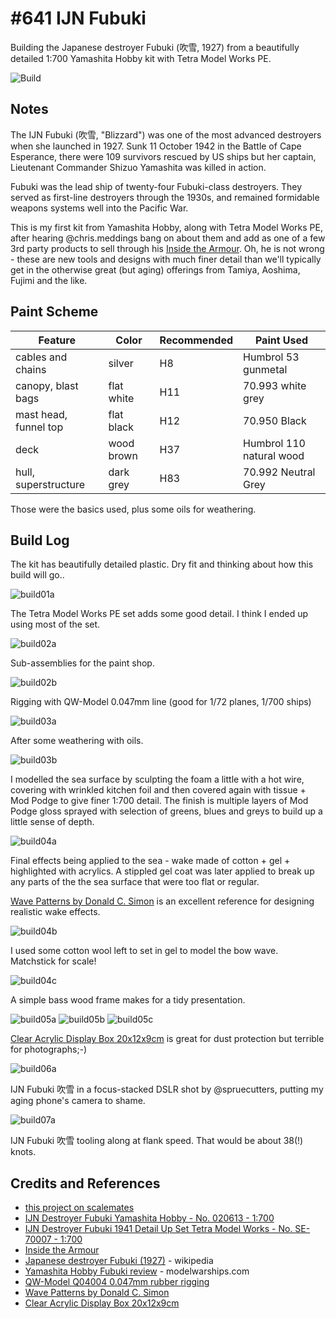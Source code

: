 # #641 IJN Fubuki

Building the Japanese destroyer Fubuki (吹雪, 1927) from a beautifully detailed 1:700 Yamashita Hobby kit with Tetra Model Works PE.

![Build](./assets/Fubuki_build.jpg?raw=true)

## Notes

The IJN Fubuki (吹雪, "Blizzard") was one of the most advanced destroyers when she launched in 1927. Sunk 11 October 1942 in the Battle of Cape Esperance, there were 109 survivors rescued by US ships but her captain, Lieutenant Commander Shizuo Yamashita was killed in action.

Fubuki was the lead ship of twenty-four Fubuki-class destroyers. They served as first-line destroyers through the 1930s, and remained formidable weapons systems well into the Pacific War.

This is my first kit from Yamashita Hobby, along with Tetra Model Works PE, after hearing @chris.meddings bang on about them and add as one of a few 3rd party products to sell through his [Inside the Armour](https://www.insidethearmour.com/yamashita-hobby-kits). Oh, he is not wrong - these are new tools and designs with much finer detail than we'll typically get in the otherwise great (but aging) offerings from Tamiya, Aoshima, Fujimi and the like.

## Paint Scheme

| Feature               | Color                | Recommended | Paint Used |
|-----------------------|----------------------|-------------|------------|
| cables and chains     | silver               | H8          | Humbrol 53 gunmetal |
| canopy, blast bags    | flat white           | H11         | 70.993 white grey |
| mast head, funnel top | flat black           | H12         | 70.950 Black |
| deck                  | wood brown           | H37         | Humbrol 110 natural wood |
| hull, superstructure  | dark grey            | H83         | 70.992 Neutral Grey |

Those were the basics used, plus some oils for weathering.

## Build Log

The kit has beautifully detailed plastic. Dry fit and thinking about how this build will go..

![build01a](./assets/build01a.jpg?raw=true)

The Tetra Model Works PE set adds some good detail. I think I ended up using most of the set.

![build02a](./assets/build02a.jpg?raw=true)

Sub-assemblies for the paint shop.

![build02b](./assets/build02b.jpg?raw=true)

Rigging with QW-Model 0.047mm line (good for 1/72 planes, 1/700 ships)

![build03a](./assets/build03a.jpg?raw=true)

After some weathering with oils.

![build03b](./assets/build03b.jpg?raw=true)

I modelled the sea surface by sculpting the foam a little with a hot wire, covering with wrinkled kitchen foil and then covered again with tissue + Mod Podge to give finer 1:700 detail. The finish is multiple layers of Mod Podge gloss sprayed with selection of greens, blues and greys to build up a little sense of depth.

![build04a](./assets/build04a.jpg?raw=true)

Final effects being applied to the sea - wake made of cotton + gel + highlighted with acrylics. A stippled gel coat was later applied to break up any parts of the the sea surface that were too flat or regular.

[Wave Patterns by Donald C. Simon](https://web.archive.org/web/20090124171948/http://steelnavy.com/WavePatterns.htm) is an excellent reference for designing realistic wake effects.

![build04b](./assets/build04b.jpg?raw=true)

I used some cotton wool left to set in gel to model the bow wave. Matchstick for scale!

![build04c](./assets/build04c.jpg?raw=true)

A simple bass wood frame makes for a tidy presentation.

![build05a](./assets/build05a.jpg?raw=true)
![build05b](./assets/build05b.jpg?raw=true)
![build05c](./assets/build05c.jpg?raw=true)

[Clear Acrylic Display Box 20x12x9cm](https://mall.shopee.sg/Clear-Acrylic-Display-Box-Dustproof-Case-Cube-for-Figure-Vehicle-Model-Doll-Toys-i.89114465.2587594181) is great for dust protection but terrible for photographs;-)

![build06a](./assets/build06a.jpg?raw=true)

IJN Fubuki 吹雪 in a focus-stacked DSLR shot by @spruecutters, putting my aging phone's camera to shame.

![build07a](./assets/build07a.jpg?raw=true)

IJN Fubuki 吹雪 tooling along at flank speed. That would be about 38(!) knots.

## Credits and References

* [this project on scalemates](https://www.scalemates.com/profiles/mate.php?id=74137&p=projects&project=118035)
* [IJN Destroyer Fubuki Yamashita Hobby - No. 020613 - 1:700](https://www.scalemates.com/kits/yamashita-hobby-020613-ijn-destroyer-fubuki--1326256)
* [IJN Destroyer Fubuki 1941 Detail Up Set Tetra Model Works - No. SE-70007 - 1:700](https://www.scalemates.com/kits/tetra-model-works-se-70007-ijn-destroyer-fubuki-1941-detail-up-set--965743)
* [Inside the Armour](https://www.insidethearmour.com/yamashita-hobby-kits)
* [Japanese destroyer Fubuki (1927)](https://en.wikipedia.org/wiki/Japanese_destroyer_Fubuki_(1927)) - wikipedia
* [Yamashita Hobby Fubuki review](http://www.modelwarships.com/reviews/ships/ijn/dd/Fubuki-700-yh-dk/index.htm) - modelwarships.com
* [QW-Model Q04004 0.047mm rubber rigging](http://www.qw-model.com/nd.jsp?id=59#_np=111_356)
* [Wave Patterns by Donald C. Simon](https://web.archive.org/web/20090124171948/http://steelnavy.com/WavePatterns.htm)
* [Clear Acrylic Display Box 20x12x9cm](https://mall.shopee.sg/Clear-Acrylic-Display-Box-Dustproof-Case-Cube-for-Figure-Vehicle-Model-Doll-Toys-i.89114465.2587594181)
